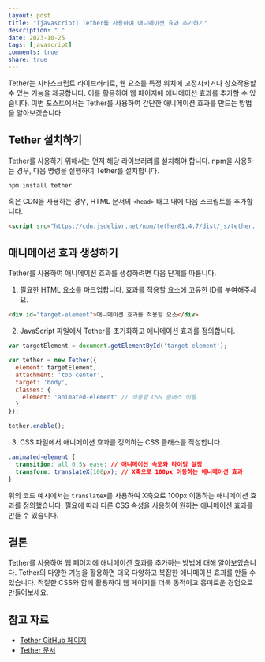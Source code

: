 ```yaml
---
layout: post
title: "[javascript] Tether를 사용하여 애니메이션 효과 추가하기"
description: " "
date: 2023-10-25
tags: [javascript]
comments: true
share: true
---
```


Tether는 자바스크립트 라이브러리로, 웹 요소를 특정 위치에 고정시키거나 상호작용할 수 있는 기능을 제공합니다. 이를 활용하여 웹 페이지에 애니메이션 효과를 추가할 수 있습니다. 이번 포스트에서는 Tether를 사용하여 간단한 애니메이션 효과를 만드는 방법을 알아보겠습니다.

## Tether 설치하기

Tether를 사용하기 위해서는 먼저 해당 라이브러리를 설치해야 합니다. npm을 사용하는 경우, 다음 명령을 실행하여 Tether를 설치합니다.

```
npm install tether
```

혹은 CDN을 사용하는 경우, HTML 문서의 `<head>` 태그 내에 다음 스크립트를 추가합니다.

```html
<script src="https://cdn.jsdelivr.net/npm/tether@1.4.7/dist/js/tether.min.js"></script>
```

## 애니메이션 효과 생성하기

Tether를 사용하여 애니메이션 효과를 생성하려면 다음 단계를 따릅니다.

1. 필요한 HTML 요소를 마크업합니다. 효과를 적용할 요소에 고유한 ID를 부여해주세요.
```html
<div id="target-element">애니메이션 효과를 적용할 요소</div>
```

2. JavaScript 파일에서 Tether를 초기화하고 애니메이션 효과를 정의합니다.
```javascript
var targetElement = document.getElementById('target-element');

var tether = new Tether({
  element: targetElement,
  attachment: 'top center',
  target: 'body',
  classes: {
    element: 'animated-element' // 적용할 CSS 클래스 이름
  }
});

tether.enable();
```

3. CSS 파일에서 애니메이션 효과를 정의하는 CSS 클래스를 작성합니다.
```css
.animated-element {
  transition: all 0.5s ease; // 애니메이션 속도와 타이밍 설정
  transform: translateX(100px); // X축으로 100px 이동하는 애니메이션 효과
}
```

위의 코드 예시에서는 `translateX`를 사용하여 X축으로 100px 이동하는 애니메이션 효과를 정의했습니다. 필요에 따라 다른 CSS 속성을 사용하여 원하는 애니메이션 효과를 만들 수 있습니다.

## 결론

Tether를 사용하여 웹 페이지에 애니메이션 효과를 추가하는 방법에 대해 알아보았습니다. Tether의 다양한 기능을 활용하면 더욱 다양하고 복잡한 애니메이션 효과를 만들 수 있습니다. 적절한 CSS와 함께 활용하여 웹 페이지를 더욱 동적이고 흥미로운 경험으로 만들어보세요.

## 참고 자료

- [Tether GitHub 페이지](https://github.com/shipshapecode/tether)
- [Tether 문서](http://tether.io/)